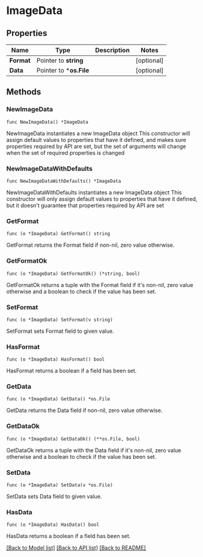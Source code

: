 # ImageData

## Properties

Name | Type | Description | Notes
------------ | ------------- | ------------- | -------------
**Format** | Pointer to **string** |  | [optional] 
**Data** | Pointer to ***os.File** |  | [optional] 

## Methods

### NewImageData

`func NewImageData() *ImageData`

NewImageData instantiates a new ImageData object
This constructor will assign default values to properties that have it defined,
and makes sure properties required by API are set, but the set of arguments
will change when the set of required properties is changed

### NewImageDataWithDefaults

`func NewImageDataWithDefaults() *ImageData`

NewImageDataWithDefaults instantiates a new ImageData object
This constructor will only assign default values to properties that have it defined,
but it doesn't guarantee that properties required by API are set

### GetFormat

`func (o *ImageData) GetFormat() string`

GetFormat returns the Format field if non-nil, zero value otherwise.

### GetFormatOk

`func (o *ImageData) GetFormatOk() (*string, bool)`

GetFormatOk returns a tuple with the Format field if it's non-nil, zero value otherwise
and a boolean to check if the value has been set.

### SetFormat

`func (o *ImageData) SetFormat(v string)`

SetFormat sets Format field to given value.

### HasFormat

`func (o *ImageData) HasFormat() bool`

HasFormat returns a boolean if a field has been set.

### GetData

`func (o *ImageData) GetData() *os.File`

GetData returns the Data field if non-nil, zero value otherwise.

### GetDataOk

`func (o *ImageData) GetDataOk() (**os.File, bool)`

GetDataOk returns a tuple with the Data field if it's non-nil, zero value otherwise
and a boolean to check if the value has been set.

### SetData

`func (o *ImageData) SetData(v *os.File)`

SetData sets Data field to given value.

### HasData

`func (o *ImageData) HasData() bool`

HasData returns a boolean if a field has been set.


[[Back to Model list]](../README.md#documentation-for-models) [[Back to API list]](../README.md#documentation-for-api-endpoints) [[Back to README]](../README.md)


